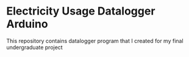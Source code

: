 # Electricity Usage Datalogger Arduino

This repository contains datalogger program that I created for my final undergraduate project
